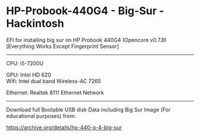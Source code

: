 # HP-Probook-440G4 - Big-Sur - Hackintosh
EFI for installing big sur on HP Probook 440G4 
 (Opencore v0.7.8)
 [Everything Works Except Fingerprint Sensor]
 
 <hr></hr>
CPU: i5-7200U

GPU: Intel HD 620<br>Wifi: Intel dual band Wireless-AC 7265

Ethernet: Realtek 8111 Ethernet Network

<hr></hr>
Download full Bootable USB disk Data including Big Sur Image (For educational purposes) from:


https://archive.org/details/hp-440-g-4-big-sur
